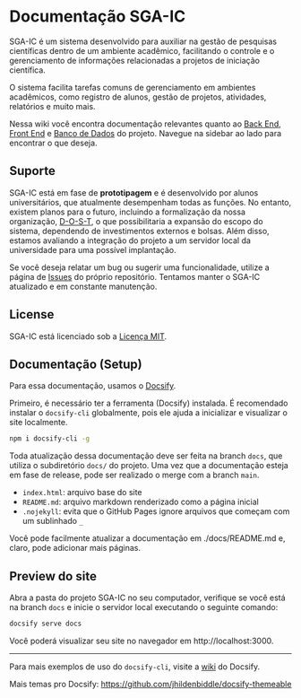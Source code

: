 # Documentação SGA-IC

SGA-IC é um sistema desenvolvido para auxiliar na gestão de pesquisas científicas dentro de um ambiente acadêmico, facilitando o controle e o gerenciamento de informações relacionadas a projetos de iniciação científica.

O sistema facilita tarefas comuns de gerenciamento em ambientes acadêmicos, como registro de alunos, gestão de projetos, atividades, relatórios e muito mais.

Nessa wiki você encontra documentação relevantes quanto ao [Back End](backend.md), [Front End](frontend.md) e [Banco de Dados](db.md) do projeto. Navegue na sidebar ao lado para encontrar o que deseja.

## Suporte
SGA-IC está em fase de **prototipagem** e é desenvolvido por alunos universitários, que atualmente desempenham todas as funções. No entanto, existem planos para o futuro, incluindo a formalização da nossa organização, [D-O-S-T](https://github.com/D-O-S-T), o que possibilitaria a expansão do escopo do sistema, dependendo de investimentos externos e bolsas. Além disso, estamos avaliando a integração do projeto a um servidor local da universidade para uma possível implantação.

Se você deseja relatar um bug ou sugerir uma funcionalidade, utilize a página de [Issues](https://github.com/D-O-S-T/sgaic/issues) do próprio repositório. Tentamos manter o SGA-IC atualizado e em constante manutenção.

## License
SGA-IC está licenciado sob a [Licença MIT](https://github.com/D-O-S-T/sgaic/blob/main/LICENSE.txt).

## Documentação (Setup)
Para essa documentação, usamos o [Docsify](https://github.com/docsifyjs/docsify).

Primeiro, é necessário ter a ferramenta (Docsify) instalada. É recomendado instalar o `docsify-cli` globalmente, pois ele ajuda a inicializar e visualizar o site localmente.

```bash
npm i docsify-cli -g
```

Toda atualização dessa documentação deve ser feita na branch `docs`, que utiliza o subdiretório `docs/` do projeto. Uma vez que a documentação esteja em fase de release, pode ser realizado o merge com a branch `main`.

- `index.html`: arquivo base do site
- `README.md`: arquivo markdown renderizado como a página inicial
- `.nojekyll`: evita que o GitHub Pages ignore arquivos que começam com um sublinhado `_`

Você pode facilmente atualizar a documentação em ./docs/README.md e, claro, pode adicionar mais páginas.

## Preview do site
Abra a pasta do projeto SGA-IC no seu computador, verifique se você está na branch `docs` e inicie o servidor local executando o seguinte comando:

```bash
docsify serve docs
```

Você poderá visualizar seu site no navegador em http://localhost:3000.

---
Para mais exemplos de uso do `docsify-cli`, visite a [wiki](https://docsify.js.org/) do Docsify.

Mais temas pro Docsify: https://github.com/jhildenbiddle/docsify-themeable